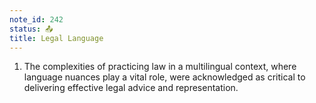 ```yaml
---
note_id: 242
status: 📤
title: Legal Language
---
```


1. The complexities of practicing law in a multilingual context, where language nuances play a vital role, were acknowledged as critical to delivering effective legal advice and representation.